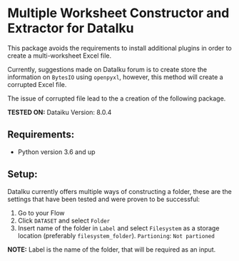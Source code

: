 # Multiple Worksheet Constructor and Extractor for DataIku

This package avoids the requirements to install additional plugins in order to create a multi-worksheet Excel file. 

Currently, suggestions made on DataIku forum is to create store the information on `BytesIO` using `openpyxl`, however, this method will create a corrupted Excel file. 

The issue of corrupted file lead to the a creation of the following package. 

**TESTED ON:** Dataiku Version: 8.0.4

## Requirements:
* Python version 3.6 and up

## Setup:
DataIku currently offers multiple ways of constructing a folder, these are the settings that have been tested and were proven to be successful:

1. Go to your Flow
2. Click `DATASET` and select `Folder`
3. Insert name of the folder in `Label` and select `Filesystem` as a storage location (preferably `filesystem_folder`). `Partioning`: `Not partioned`

**NOTE:** Label is the name of the folder, that will be required as an input.
